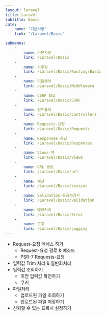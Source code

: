 ```yaml
---
layout: laravel
title: Laravel
subtitle: Basic
cate:
    name: "기본사항"
    link: "/Laravel/Basic"

submenus:
    -
        name: 기본사항
        link: /Laravel/Basic
    -
        name: 라우팅
        link: /Laravel/Basic/Routing/Basic
    -
        name: 미들웨어
        link: /Laravel/Basic/Middleware
    -
        name: CSRF 보호
        link: /Laravel/Basic/CSRF
    -
        name: 컨트롤러
        link: /Laravel/Basic/Controllers
    -
        name: Requests-요청
        link: /Laravel/Basic/Requests
    -
        name: Responses-응답
        link: /Laravel/Basic/Responses
    -
        name: Views-뷰
        link: /Laravel/Basic/Views
    -
        name: URL 생성
        link: /Laravel/Basic/url
    -
        name: 세션
        link: /Laravel/Basic/session
    -
        name: Validation-유효성검사
        link: /Laravel/Basic/Validation
    -
        name: 에러처리
        link: /Laravel/Basic/Error
    -
        name: 로깅
        link: /Laravel/Basic/Logging
---
```


* Request-요청 엑세스 하기
    - Request-요청 경로 & 메소드
    - PSR-7 Requests-요청
* 입력값 Trim 처리 & 일반화처리
* 입력값 조회하기
    - 이전 입력값 확인하기
    - 쿠키
* 파일처리
    - 업로드된 파일 조회하기
    - 업로드된 파일 저장하기
* 신뢰할 수 있는 프록시 설정하기




